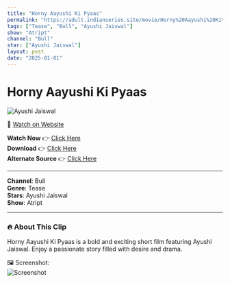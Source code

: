 ```yaml
---
title: "Horny Aayushi Ki Pyaas"
permalink: "https://adult.indianseries.site/movie/Horny%20Aayushi%20Ki%20Pyaas"
tags: ["Tease", "Bull", "Ayushi Jaiswal"]
show: "Atript"
channel: "Bull"
star: ["Ayushi Jaiswal"]
layout: post
date: "2025-01-01"
---
```


# Horny Aayushi Ki Pyaas

![Ayushi Jaiswal](https://shorts.desisins.com/wp-content/uploads/2024/07/Ayushi-Atprit-Bull-DesiSins.com_.jpg)

🔗 [Watch on Website](https://adult.indianseries.site/movie/Horny%20Aayushi%20Ki%20Pyaas)

**Watch Now** 👉 [Click Here](https://adult.indianseries.site/movie/Horny%20Aayushi%20Ki%20Pyaas)  
**Download** 👉 [Click Here](https://adult.indianseries.site/movie/Horny%20Aayushi%20Ki%20Pyaas)  
**Alternate Source** 👉 [Click Here](https://adult.indianseries.site/movie/Horny%20Aayushi%20Ki%20Pyaas)

---

**Channel**: Bull  
**Genre**: Tease  
**Stars**: Ayushi Jaiswal  
**Show**: Atript

---

### 🔥 About This Clip

Horny Aayushi Ki Pyaas is a bold and exciting short film featuring Ayushi Jaiswal. Enjoy a passionate story filled with desire and drama.
 
🖼️ Screenshot:  
![Screenshot](https://shorts.desisins.com/wp-content/uploads/2024/07/Ayushi-Atprit-Bull-DesiSins.com_.jpg)
